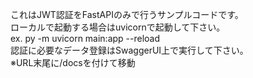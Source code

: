 これはJWT認証をFastAPIのみで行うサンプルコードです。  
ローカルで起動する場合はuvicornで起動して下さい。  
ex. py -m uvicorn main:app --reload  
認証に必要なデータ登録はSwaggerUI上で実行して下さい。  
※URL末尾に/docsを付けて移動  